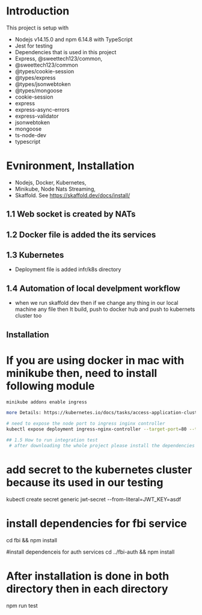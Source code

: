 
# Introduction

This project is setup with 
  -  Nodejs v14.15.0 and npm 6.14.8 with TypeScript
  -  Jest for testing 
  -  Dependencies that is used in this project
  -  Express, @sweettech123/common, 
  -  @sweettech123/common
  -  @types/cookie-session
  -  @types/express
  -  @types/jsonwebtoken
  -  @types/mongoose
  -  cookie-session
  -  express
  -  express-async-errors
  -  express-validator
  -  jsonwebtoken
  -  mongoose
  -  ts-node-dev
  -  typescript

# Evnironment, Installation
  - Nodejs, Docker, Kubernetes, 
  - Minikube, Node Nats Streaming, 
  - Skaffold. See https://skaffold.dev/docs/install/
 
## 1.1 Web socket is created by NATs
## 1.2 Docker file is added the its services
## 1.3 Kubernetes 
  - Deployment file is added  infr/k8s directory
## 1.4 Automation of local develpment workflow 
  - when we run skaffold dev then if we change any thing in our local machine any file then It build, push to docker hub and push to kubernets cluster too

## Installation
 # If you are using docker in mac with minikube then, need to install following module 
 ``` bash 
 minikube addons enable ingress

 more Details: https://kubernetes.io/docs/tasks/access-application-cluster/ingress-minikube/

 # need to expose the node port to ingress inginx controller 
 kubectl expose deployment ingress-nginx-controller --target-port=80 --type=NodePort -n kube-system

## 1.5 How to run integration test 
  # after downloading the whole project please install the dependencies 
  ```
  # add secret to the kubernetes cluster because its used in our testing 
  kubectl create secret generic jwt-secret  --from-literal=JWT_KEY=asdf
  # install dependencies for fbi service
  cd fbi && npm install 

  #install dependenceis for auth services
  cd ../fbi-auth && npm install 

  # After installation is done in both directory then in each directory
  npm run test 

